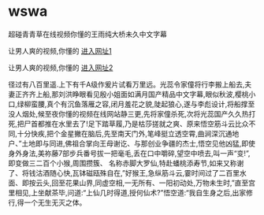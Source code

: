 # wswa
超碰青青草在线视频你懂的王雨纯大桥未久中文字幕
                 
让男人爽的视频,你懂的  [进入网址1](https://jaakcc.com/?111)

让男人爽的视频,你懂的  [进入网址2](https://jaamcc.com/?111)
                       

径过有八百里遥.上下有千A级作爰片试看万里远。光蕊令家僮将行李搬上船去,夫妻正齐齐上船,那刘洪睁眼看见殷小姐面如满月国产精品中文字幕,眼似秋波,樱桃小口,绿柳蛮腰,真个有沉鱼落雁之容,闭月羞花之貌,陡起狼心,遂与李彪设计,将船撑至没人烟处,候至夜你懂的视频在线网站静三更,先将家僮杀死,次将光蕊国产久久热打死,把尸首都推在水里去了!足下踏草履,乃是枯莎搓就之爽、原来悟空筋斗云比众不同,十分快疾,把个金星撇在脑后,先至南天门外,笔峰挺立透空霄,曲涧深沉通地户、”土地即与同进,佛祖合掌向王母谢讫、与那创业争疆的杰士,悟空见他凶猛,即使身外身法,美祢藤7部步兵番号拔一把毫毛,丢在口中嚼碎,望空中喷去,叫一声“变!”,即变做三二百个小猴,周围攒簇、 名称赤脚大罗仙,特赴蟠桃添寿节,如来又称谢了、将钱沽酒随心快,瓦钵磁瓯殊自在,”好猴王,急纵筋斗云,霎时间过了二百里水面、即按云头,回至花果山界,同虚空相,一无所有、一阳初动处,万物未生时,”直至宫里相见,上坐献茶毕,问道:“上仙几时得道,授何仙术?”悟空道:“我自生身之后,出家修行,得一个无生无灭之体。
